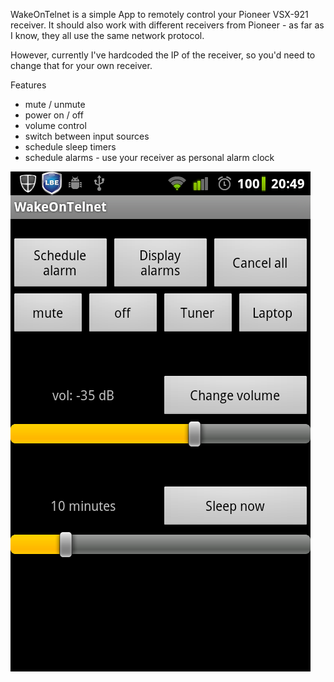 WakeOnTelnet is a simple App to remotely control your Pioneer VSX-921 receiver. 
It should also work with different receivers from Pioneer - as far as I know, 
they all use the same network protocol.

However, currently I've hardcoded the IP of the receiver, so you'd need to change
that for your own receiver.

Features
* mute / unmute
* power on / off
* volume control
* switch between input sources
* schedule sleep timers 
* schedule alarms - use your receiver as personal alarm clock

![screenshot](https://github.com/Mononofu/WakeOnTelnet/raw/master/WakeOnTelnet.png)
